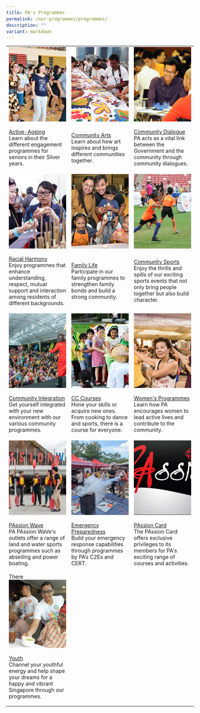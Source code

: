 ```yaml
---
title: PA's Programmes
permalink: /our-programmes/programmes/
description: ""
variant: markdown
---
```

<table style="width: 100%; table-layout: fixed;">
<colgroup>
<col style="width: 33.33%">
<col style="width: 33.33%">
<col style="width: 33.33%">
</colgroup>
<tbody>
<tr>
<td rowspan="1" colspan="1">
<div style="height: 200px; overflow: hidden;" class="isomer-image-wrapper">
<img style="width: 100%; height: 100%; object-fit: cover;" alt="active ageing activities for seniors" src="/images/Programmes/main-activeageing_edited.jpg">
</div>
</td>
<td rowspan="1" colspan="1">
<div style="height: 200px; overflow: hidden;" class="isomer-image-wrapper">
<img style="width: 100%; height: 100%; object-fit: cover;" alt="art initiatives for the community" src="/images/Programmes/main-communityarts_edited.jpg">
</div>
</td>
<td rowspan="1" colspan="1">
<div style="height: 200px; overflow: hidden;" class="isomer-image-wrapper">
<img style="width: 100%; height: 100%; object-fit: cover;" alt="community dialogues between the government and residents" src="/images/Programmes/main-communitydialogue_edited.jpg">
</div>
</td>
</tr>
<tr>
<td rowspan="1" colspan="1">
<p><a href="/our-programmes/active-ageing" rel="noopener noreferrer nofollow" target="_blank">Active-Ageing</a> 
<br>Learn about the different engagement programmes for seniors in their Silver
years.
<br>
</p>
</td>
<td rowspan="1" colspan="1">
<p><a href="/our-programmes/community-arts" rel="noopener noreferrer nofollow" target="_blank">Community Arts</a> 
<br>Learn about how art inspires and brings different communities together.
<br>
</p>
</td>
<td rowspan="1" colspan="1">
<p><a href="/our-programmes/community-dialogue" rel="noopener noreferrer nofollow" target="_blank">Community Dialogue</a> 
<br>PA acts as a vital link between the Government and the community through
community dialogues.
<br>
</p>
</td>
</tr>
<tr>
<td rowspan="1" colspan="1">
<div style="height: 200px; overflow: hidden;" class="isomer-image-wrapper">
<img style="width: 100%; height: 100%; object-fit: cover;" src="/images/Programmes/main-racialharmony.jpg">
</div>
</td>
<td rowspan="1" colspan="1">
<div style="height: 200px; overflow: hidden;" class="isomer-image-wrapper">
<img style="width: 100%; height: 100%; object-fit: cover;" src="/images/Programmes/main_familylife.jpg">
</div>
</td>
<td rowspan="1" colspan="1">
<div style="height: 200px; overflow: hidden;" class="isomer-image-wrapper">
<img style="width: 100%; height: 100%; object-fit: cover;" src="/images/Programmes/main_communitysports.jpg">
</div>
</td>
</tr>
<tr>
<td rowspan="1" colspan="1">
<p><a href="/our-programmes/racial-harmony" rel="noopener noreferrer nofollow" target="_blank">Racial Harmony</a> 
<br>Enjoy programmes that enhance understanding, respect, mutual support and
interaction among residents of different backgrounds.</p>
</td>
<td rowspan="1" colspan="1">
<p><a href="/our-programmes/family-life/" rel="noopener noreferrer nofollow" target="_blank">Family Life</a> 
<br>Participate in our family programmes to strengthen family bonds and build
a strong community.
<br>
</p>
</td>
<td rowspan="1" colspan="1">
<p><a href="/our-programmes/community-sports/" rel="noopener noreferrer nofollow" target="_blank">Community Sports</a> 
<br>Enjoy the thrills and spills of our exciting sports events that not only
bring people together but also build character.</p>
</td>
</tr>
<tr>
<td rowspan="1" colspan="1">
<div style="height: 200px; overflow: hidden;" class="isomer-image-wrapper">
<img style="width: 100%; height: 100%; object-fit: cover;" src="/images/Programmes/Community Integration/Sengkang_West_One_Community_Fiesta_2024_v2.png">
</div>
</td>
<td rowspan="1" colspan="1">
<div style="height: 200px; overflow: hidden;" class="isomer-image-wrapper">
<img style="width: 100%; height: 100%; object-fit: cover;" src="/images/Programmes/main-cccourses_edited.jpg">
</div>
</td>
<td rowspan="1" colspan="1">
<div style="height: 200px; overflow: hidden;" class="isomer-image-wrapper">
<img style="width: 100%; height: 100%; object-fit: cover;" src="/images/Programmes/main-womensprogrammes_edited.jpg">
</div>
</td>
</tr>
<tr>
<td rowspan="1" colspan="1">
<p><a href="/our-programmes/community-integration/" rel="noopener noreferrer nofollow" target="_blank">Community Integration</a> 
<br>Get yourself integrated with your new environment with our various community
programmes.</p>
</td>
<td rowspan="1" colspan="1">
<p><a href="/our-programmes/cc-courses/courses/" rel="noopener noreferrer nofollow" target="_blank">CC Courses</a> 
<br>Hone your skills or acquire new ones. From cooking to dance and sports,
there is a course for everyone.</p>
</td>
<td rowspan="1" colspan="1">
<p><a href="/our-programmes/womens-programmes" rel="noopener noreferrer nofollow" target="_blank">Women's Programmes</a> 
<br>Learn how PA encourages women to lead active lives and contribute to the
community.</p>
</td>
</tr>
<tr>
<td rowspan="1" colspan="1">
<div style="height: 200px; overflow: hidden;" class="isomer-image-wrapper">
<img style="width: 100%; height: 100%; object-fit: cover;" src="/images/Programmes/main_passionwave.jpg">
</div>
</td>
<td rowspan="1" colspan="1">
<div style="height: 200px; overflow: hidden;" class="isomer-image-wrapper">
<img style="width: 100%; height: 100%; object-fit: cover;" src="/images/Programmes/main_emergencypreparedness.jpg">
</div>
</td>
<td rowspan="1" colspan="1">
<div style="height: 200px; overflow: hidden;" class="isomer-image-wrapper">
<img style="width: 100%; height: 100%; object-fit: cover;" src="/images/Programmes/main_passioncard.png">
</div>
</td>
</tr>
<tr>
<td rowspan="1" colspan="1">
<p><a href="/our-programmes/passion-wave/details/" rel="noopener noreferrer nofollow" target="_blank">PAssion Wave</a> 
<br>PA PAssion WaVe's outlets offer a range of land and water sports programmes
such as abseiling and power boating.</p>
</td>
<td rowspan="1" colspan="1">
<p><a href="/our-programmes/emergency-preparedness/" rel="noopener noreferrer nofollow" target="_blank">Emergency Preparedness</a> 
<br>Build your emergency response capabilities through programmes by PA’s C2Es and CERT.</p>
</td>
<td rowspan="1" colspan="1">
<p><a href="/our-programmes/passion-card" rel="noopener noreferrer nofollow" target="_blank">PAssion Card</a> 
<br>The PAssion Card offers exclusive privileges to its members for PA's exciting
range of courses and activities.
<br>
</p>
</td>
</tr>
<tr>
<td rowspan="1" colspan="1">
<div style="height: 200px; overflow: hidden;" class="isomer-image-wrapper">
There<img style="width: 100%; height: 100%; object-fit: cover;" src="/images/Programmes/main-youth_edited.jpg">
</div>
</td>
<td rowspan="1" colspan="1">
<p></p>
</td>
<td rowspan="1" colspan="1">
<p></p>
</td>
</tr>
<tr>
<td rowspan="1" colspan="1">
<p><a href="https://cms.isomer.gov.sg/our-programmes/youth" rel="noopener noreferrer nofollow" target="_blank"><u>Youth</u></a> 
<br>Channel your youthful energy and help shape your dreams for a happy and
vibrant Singapore through our programmes.</p>
</td>
<td rowspan="1" colspan="1">
<p></p>
</td>
<td rowspan="1" colspan="1">
<p>
<br>
</p>
</td>
</tr>
</tbody>
</table>
<p></p>